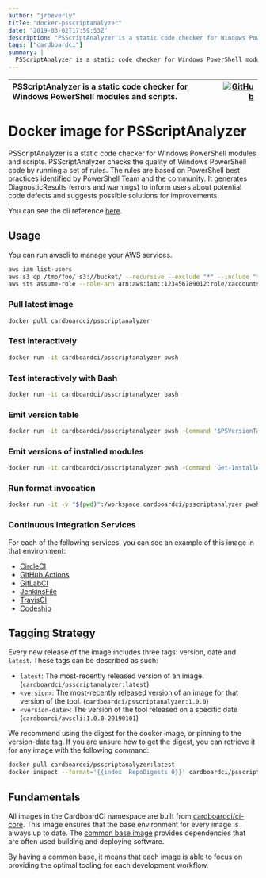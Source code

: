 ```yaml
---
author: "jrbeverly"
title: "docker-psscriptanalyzer"
date: "2019-03-02T17:59:53Z"
description: "PSScriptAnalyzer is a static code checker for Windows PowerShell modules and scripts."
tags: ["cardboardci"]
summary: |
  PSScriptAnalyzer is a static code checker for Windows PowerShell modules and scripts. PSScriptAnalyzer checks the quality of Windows PowerShell code by running a set of rules. The rules are based on PowerShell best practices identified by PowerShell Team and the community. It generates DiagnosticResults (errors and warnings) to inform users about potential code defects and suggests possible solutions for improvements. You can see the cli reference [here](https://github.com/PowerShell/PSScriptAnalyzer).
---
```


| PSScriptAnalyzer is a static code checker for Windows PowerShell modules and scripts. | [![GitHub](https://img.shields.io/badge/GitHub-%23121011.svg?logo=github&logoColor=white)](https://github.com/cardboardci/docker-psscriptanalyzer) |
| :-------- | -------: |


# Docker image for PSScriptAnalyzer

PSScriptAnalyzer is a static code checker for Windows PowerShell modules and scripts. PSScriptAnalyzer checks the quality of Windows PowerShell code by running a set of rules. The rules are based on PowerShell best practices identified by PowerShell Team and the community. It generates DiagnosticResults (errors and warnings) to inform users about potential code defects and suggests possible solutions for improvements.

You can see the cli reference [here](https://github.com/PowerShell/PSScriptAnalyzer).

## Usage

You can run awscli to manage your AWS services.

```bash
aws iam list-users
aws s3 cp /tmp/foo/ s3://bucket/ --recursive --exclude "*" --include "*.jpg"
aws sts assume-role --role-arn arn:aws:iam::123456789012:role/xaccounts3access --role-session-name s3-access-example
```

### Pull latest image

```bash
docker pull cardboardci/psscriptanalyzer
```

### Test interactively

```bash
docker run -it cardboardci/psscriptanalyzer pwsh
```

### Test interactively with Bash

```bash
docker run -it cardboardci/psscriptanalyzer bash
```

### Emit version table

```bash
docker run -it cardboardci/psscriptanalyzer pwsh -Command '$PSVersionTable'
```

### Emit versions of installed modules

```bash
docker run -it cardboardci/psscriptanalyzer pwsh -Command 'Get-InstalledModule'
```

### Run format invocation

```bash
docker run -it -v "$(pwd)":/workspace cardboardci/psscriptanalyzer pwsh -Command 'Invoke-Formatter -ScriptDefinition (Get-Content -Path 'File.ps1' -Raw)'
```

### Continuous Integration Services

For each of the following services, you can see an example of this image in that environment:

* [CircleCI](usages/circleci)
* [GitHub Actions](usages/github)
* [GitLabCI](usages/gitlabci)
* [JenkinsFile](usages/jenkins)
* [TravisCI](usages/travisci)
* [Codeship](usages/codeship)

## Tagging Strategy

Every new release of the image includes three tags: version, date and `latest`. These tags can be described as such:

* `latest`: The most-recently released version of an image. (`cardboardci/psscriptanalyzer:latest`)
* `<version>`: The most-recently released version of an image for that version of the tool. (`cardboardci/psscriptanalyzer:1.0.0`)
* `<version-date>`: The version of the tool released on a specific date (`cardboarci/awscli:1.0.0-20190101`)

We recommend using the digest for the docker image, or pinning to the version-date tag. If you are unsure how to get the digest, you can retrieve it for any image with the following command:

```bash
docker pull cardboardci/psscriptanalyzer:latest
docker inspect --format='{{index .RepoDigests 0}}' cardboardci/psscriptanalyzer:latest
```

## Fundamentals

All images in the CardboardCI namespace are built from [cardboardci/ci-core](https://hub.docker.com/r/cardboardci/ci-core). This image ensures that the base environment for every image is always up to date. The [common base image](https://cardboardci.jrbeverly.dev/core/) provides dependencies that are often used building and deploying software.

By having a common base, it means that each image is able to focus on providing the optimal tooling for each development workflow.
